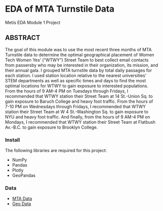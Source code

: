 # EDA of MTA Turnstile Data
Metis EDA Module 1 Project

## ABSTRACT
The goal of this module was to use the most recent three months of MTA Turnstile data to determine the optimal geographical placement of Women Tech Women Yes’ (“WTWY”) Street Team to best collect email contacts from passersby who may be interested in their organization, its mission, and their annual gala. I grouped MTA turnstile data by total daily passages for each station. I used station location relative to the nearest universities’ STEM departments as well as specific times and days to find the most optimal locations for WTWY to gain exposure to interested populations. From the hours of 9 AM-4 PM on Tuesdays through Fridays, I recommended that WTWY station their Street Team at 14 St.-Union Sq. to gain exposure to Baruch College and heavy foot traffic. From the hours of 7-10 PM on Wednesdays through Fridays, I recommended that WTWY station their Street Team at W 4 St.-Washington Sq. to gain exposure to NYU and heavy foot traffic. And finally, from the hours of 9 AM-4 PM on Mondays, I recommended that WTWY station their Street Team at Flatbush Av.-B.C. to gain exposure to Brooklyn College.

### Install
 The following libraries are required for this project:
 
  - NumPy
  - Pandas
  - Plotly
  - GeoPandas

### Data
  - [MTA Data](http://web.mta.info/developers/turnstile.html)
  - [Geo Data](https://data.cityofnewyork.us/Transportation/Subway-Stations/arq3-7z49)
